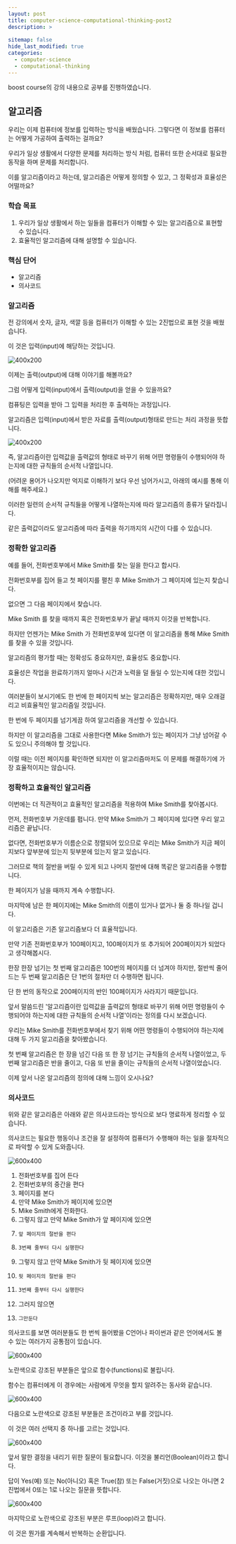 ```yaml
---
layout: post
title: computer-science-computational-thinking-post2
description: >
  
sitemap: false
hide_last_modified: true
categories:
  - computer-science
  - computational-thinking
---
```


boost course의 강의 내용으로 공부를 진행하였습니다.

## 알고리즘

우리는 이제 컴퓨터에 정보를 입력하는 방식을 배웠습니다. 그렇다면 이 정보를 컴퓨터는 어떻게 가공하여 출력하는 걸까요?

우리가 일상 생활에서 다양한 문제를 처리하는 방식 처럼, 컴퓨터 또한 순서대로 필요한 동작을 하며 문제를 처리합니다.

이를 알고리즘이라고 하는데, 알고리즘은 어떻게 정의할 수 있고, 그 정확성과 효율성은 어떨까요?

### 학습 목표

1. 우리가 일상 생활에서 하는 일들을 컴퓨터가 이해할 수 있는 알고리즘으로 표현할 수 있습니다.
2. 효율적인 알고리즘에 대해 설명할 수 있습니다.

### 핵심 단어

- 알고리즘
- 의사코드

### 알고리즘

전 강의에서 숫자, 글자, 색깔 등을 컴퓨터가 이해할 수 있는 2진법으로 표현 것을 배웠습니다.

이 것은 입력(input)에 해당하는 것입니다.

![400x200](https://cphinf.pstatic.net/mooc/20200607_165/1591525504995oNdxH_PNG/mceclip2.png "Medium example image")

이제는 출력(output)에 대해 이야기를 해볼까요?

그럼 어떻게 입력(input)에서 출력(output)을 얻을 수 있을까요?

컴퓨팅은 입력을 받아 그 입력을 처리한 후 출력하는 과정입니다.

알고리즘은 입력(input)에서 받은 자료를 출력(output)형태로 만드는 처리 과정을 뜻합니다.

![400x200](https://cphinf.pstatic.net/mooc/20200607_61/1591525709658RVdvU_PNG/mceclip3.png "Medium example image")

즉, 알고리즘이란 입력값을 출력값의 형태로 바꾸기 위해 어떤 명령들이 수행되어야 하는지에 대한 규칙들의 순서적 나열입니다.

(어려운 용어가 나오지만 억지로 이해하기 보다 우선 넘어가시고, 아래의 예시를 통해 이해를 해주세요.)

이러한 일련의 순서적 규칙들을 어떻게 나열하는지에 따라 알고리즘의 종류가 달라집니다.

같은 출력값이라도 알고리즘에 따라 출력을 하기까지의 시간이 다를 수 있습니다.

### 정확한 알고리즘

예를 들어, 전화번호부에서 Mike Smith를 찾는 일을 한다고 합시다.

전화번호부를 집어 들고 첫 페이지를 펼친 후 Mike Smith가 그 페이지에 있는지 찾습니다.

없으면 그 다음 페이지에서 찾습니다.

Mike Smith 를 찾을 때까지 혹은 전화번호부가 끝날 때까지 이것을 반복합니다.

하지만 언젠가는 Mike Smith 가 전화번호부에 있다면 이 알고리즘을 통해 Mike Smith 를 찾을 수 있을 것입니다.

알고리즘의 평가할 때는 정확성도 중요하지만, 효율성도 중요합니다.

효율성은 작업을 완료하기까지 얼마나 시간과 노력을 덜 들일 수 있는지에 대한 것입니다.

여러분들이 보시기에도 한 번에 한 페이지씩 보는 알고리즘은 정확하지만, 매우 오래걸리고 비효율적인 알고리즘일 것입니다.

한 번에 두 페이지를 넘기게끔 하여 알고리즘을 개선할 수 있습니다.

하지만 이 알고리즘을 그대로 사용한다면 Mike Smith가 있는 페이지가 그냥 넘어갈 수도 있으니 주의해야 할 것입니다.

이럴 때는 이전 페이지를 확인하면 되지만 이 알고리즘마저도 이 문제를 해결하기에 가장 효율적이지는 않습니다.

### 정확하고 효율적인 알고리즘

이번에는 더 직관적이고 효율적인 알고리즘을 적용하여 Mike Smith를 찾아봅시다.

먼저, 전화번호부 가운데를 폅니다. 만약 Mike Smith가 그 페이지에 있다면 우리 알고리즘은 끝납니다.

없다면, 전화번호부가 이름순으로 정렬되어 있으므로 우리는 Mike Smith가 지금 페이지보다 앞부분에 있는지 뒷부분에 있는지 알고 있습니다.

그러므로 책의 절반을 버릴 수 있게 되고 나머지 절반에 대해 똑같은 알고리즘을 수행합니다.

한 페이지가 남을 때까지 계속 수행합니다.

마지막에 남은 한 페이지에는 Mike Smith의 이름이 있거나 없거나 둘 중 하나일 겁니다.

이 알고리즘은 기존 알고리즘보다 더 효율적입니다.

만약 기존 전화번호부가 100페이지고, 100페이지가 또 추가되어 200페이지가 되었다고 생각해봅시다.

한장 한장 넘기는 첫 번째 알고리즘은 100번의 페이지를 더 넘겨야 하지만, 절반씩 줄어드는 두 번째 알고리즘은 단 1번의 절차만 더 수행하면 됩니다.

단 한 번의 동작으로 200페이지의 반인 100페이지가 사라지기 때문입니다.

앞서 말씀드린 '알고리즘이란 입력값을 출력값의 형태로 바꾸기 위해 어떤 명령들이 수행되어야 하는지에 대한 규칙들의 순서적 나열'이라는 정의를 다시 보겠습니다.

우리는 Mike Smith를 전화번호부에서 찾기 위해 어떤 명령들이 수행되어야 하는지에 대해 두 가지 알고리즘을 찾아봤습니다. 

첫 번째 알고리즘은 한 장을 넘긴 다음 또 한 장 넘기는 규칙들의 순서적 나열이었고,
두 번째 알고리즘은 반을 줄이고, 다음 또 반을 줄이는 규칙들의 순서적 나열이었습니다.

이제 앞서 나온 알고리즘의 정의에 대해 느낌이 오시나요?

### 의사코드

위와 같은 알고리즘은 아래와 같은 의사코드라는 방식으로 보다 명료하게 정리할 수 있습니다. 

의사코드는 필요한 행동이나 조건을 잘 설정하여 컴퓨터가 수행해야 하는 일을 절차적으로 파악할 수 있게 도와줍니다.

![600x400](https://cphinf.pstatic.net/mooc/20200608_180/1591579125976fF0NI_PNG/mceclip0.png "Medium example image")

1. 전화번호부를 집어 든다
2. 전화번호부의 중간을 편다
3. 페이지를 본다
4. 만약 Mike Smith가 페이지에 있으면
5.   Mike Smith에게 전화한다.
6. 그렇지 않고 만약 Mike Smith가 앞 페이지에 있으면
7.     앞 페이지의 절반을 편다
8.     3번째 줄부터 다시 실행한다
9. 그렇지 않고 만약 Mike Smith가 뒷 페이지에 있으면
10.     뒷 페이지의 절반을 편다
11.     3번째 줄부터 다시 실행한다
12. 그러지 않으면
13.     그만둔다

의사코드를 보면 여러분들도 한 번씩 들어봤을 C언어나 파이썬과 같은 언어에서도 볼 수 있는 여러가지 공통점이 있습니다.

![600x400](https://cphinf.pstatic.net/mooc/20200607_84/1591529602350iS3Ov_PNG/mceclip3.png "Medium example image")

노란색으로 강조된 부분들은 앞으로 함수(functions)로 불립니다.

함수는 컴퓨터에게 이 경우에는 사람에게 무엇을 할지 알려주는 동사와 같습니다.

![600x400](https://cphinf.pstatic.net/mooc/20200607_42/15915298004182FtAt_PNG/mceclip4.png "Medium example image")

다음으로 노란색으로 강조된 부분들은 조건이라고 부를 것입니다.

이 것은 여러 선택지 중 하나를 고르는 것입니다.

![600x400](https://cphinf.pstatic.net/mooc/20200607_38/1591529873126cFy5P_PNG/mceclip5.png "Medium example image")

앞서 말한 결정을 내리기 위한 질문이 필요합니다. 이것을 불리언(Boolean)이라고 합니다.

답이 Yes(예) 또는 No(아니오) 혹은 True(참) 또는 False(거짓)으로 나오는 아니면 2진법에서 0또는 1로 나오는 질문을 뜻합니다.

![600x400](https://cphinf.pstatic.net/mooc/20200607_179/1591530051741KueHW_PNG/mceclip6.png "Medium example image")

마지막으로 노란색으로 강조된 부분은 루프(loop)라고 합니다.

이 것은 뭔가를 계속해서 반복하는 순환입니다.





